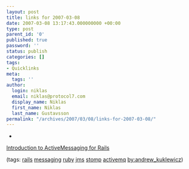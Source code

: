 ```yaml
---
layout: post
title: links for 2007-03-08
date: 2007-03-08 13:17:43.000000000 +00:00
type: post
parent_id: '0'
published: true
password: ''
status: publish
categories: []
tags:
- Quicklinks
meta:
  tags: ''
author:
  login: niklas
  email: niklas@protocol7.com
  display_name: Niklas
  first_name: Niklas
  last_name: Gustavsson
permalink: "/archives/2007/03/08/links-for-2007-03-08/"
---
```

- 
[Introduction to ActiveMessaging for Rails](http://www.infoq.com/articles/intro-active-messaging-rails)

(tags: [rails](http://del.icio.us/protocol7/rails) [messaging](http://del.icio.us/protocol7/messaging) [ruby](http://del.icio.us/protocol7/ruby) [jms](http://del.icio.us/protocol7/jms) [stomp](http://del.icio.us/protocol7/stomp) [activemq](http://del.icio.us/protocol7/activemq) [by:andrew\_kuklewicz](http://del.icio.us/protocol7/by:andrew_kuklewicz))
